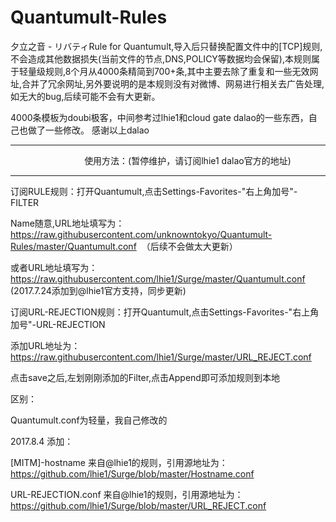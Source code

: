 # Quantumult-Rules
夕立之音 - リバティRule for Quantumult,导入后只替换配置文件中的[TCP]规则,不会造成其他数据损失(当前文件的节点,DNS,POLICY等数据均会保留),本规则属于轻量级规则,8个月从4000条精简到700+条,其中主要去除了重复和一些无效网址,合并了冗余网址,另外要说明的是本规则没有对微博、网易进行相关去广告处理,如无大的bug,后续可能不会有大更新。

4000条模板为doubi极客，中间参考过lhie1和cloud gate dalao的一些东西，自己也做了一些修改。 感谢以上dalao
******************************************************************************************************************************************

                                           使用方法：(暂停维护，请订阅lhie1 dalao官方的地址)

******************************************************************************************************************************************

订阅RULE规则：打开Quantumult,点击Settings-Favorites-"右上角加号"-FILTER

Name随意,URL地址填写为：https://raw.githubusercontent.com/unknowntokyo/Quantumult-Rules/master/Quantumult.conf  （后续不会做太大更新）

或者URL地址填写为：https://raw.githubusercontent.com/lhie1/Surge/master/Quantumult.conf  (2017.7.24添加到@lhie1官方支持，同步更新)

订阅URL-REJECTION规则：打开Quantumult,点击Settings-Favorites-"右上角加号"-URL-REJECTION

添加URL地址为：https://raw.githubusercontent.com/lhie1/Surge/master/URL_REJECT.conf

点击save之后,左划刚刚添加的Filter,点击Append即可添加规则到本地

区别：

Quantumult.conf为轻量，我自己修改的

2017.8.4 添加：

[MITM]-hostname 来自@lhie1的规则，引用源地址为：https://github.com/lhie1/Surge/blob/master/Hostname.conf

URL-REJECTION.conf 来自@lhie1的规则，引用源地址为：https://github.com/lhie1/Surge/blob/master/URL_REJECT.conf
